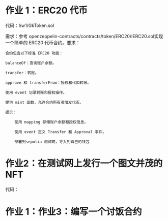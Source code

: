 # 作业 1：ERC20 代币

代码：hw1/GkToken.sol

需求：参考 openzeppelin-contracts/contracts/token/ERC20/IERC20.sol实现一个简单的 ERC20 代币合约。要求：

    合约包含以下标准 ERC20 功能：

    balanceOf：查询账户余额。

    transfer：转账。

    approve 和 transferFrom：授权和代扣转账。

    使用 event 记录转账和授权操作。

    提供 mint 函数，允许合约所有者增发代币。

    提示：

        使用 mapping 存储账户余额和授权信息。

        使用 event 定义 Transfer 和 Approval 事件。

        部署到sepolia 测试网，导入到自己的钱包

# 作业2：在测试网上发行一个图文并茂的 NFT
代码：
# 作业 1：作业3：编写一个讨饭合约